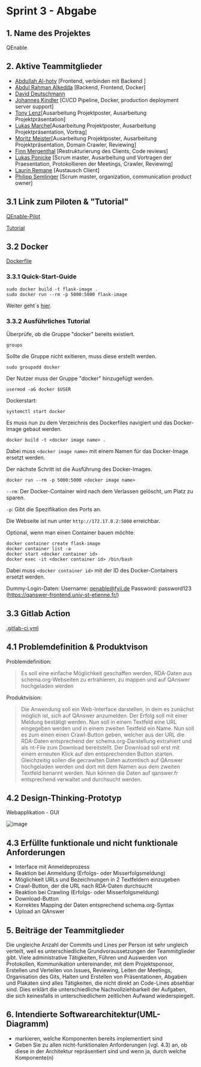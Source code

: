 # Sprint 3 - Abgabe

## 1. Name des Projektes

QEnable

## 2. Aktive Teammitglieder 

   - [Abdullah Al-hoty](https://gitlab-softwareprojekt.fim.htwk-leipzig.de/users/aalhoty/activity) [Frontend, verbinden mit Backend ]
   - [Abdul Rahman Alkedda](https://gitlab-softwareprojekt.fim.htwk-leipzig.de/users/aalkedda/activity) [Backend, Frontend, Docker]
   - [David Deutschmann](https://gitlab-softwareprojekt.fim.htwk-leipzig.de/users/users/ddeutsch/activity)
   - [Johannes Kindler](https://gitlab-softwareprojekt.fim.htwk-leipzig.de/users/jkindler/activity) [CI/CD Pipeline, Docker, production deployment server support]
   - [Tony Lenz](https://gitlab-softwareprojekt.fim.htwk-leipzig.de/users/tlenz1/activity)[Ausarbeitung Projektposter, Ausarbeitung Projektpräsentation]
   - [Lukas Marche](https://gitlab-softwareprojekt.fim.htwk-leipzig.de/users/lmarche/activity)[Ausarbeitung Projektposter, Ausarbeitung Projektpräsentation, Vortrag]
   - [Moritz Meister](https://gitlab-softwareprojekt.fim.htwk-leipzig.de/users/mmeister/activity)[Ausarbeitung Projektposter, Ausarbeitung Projektpräsentation, Domain Crawler, Reviewing]
   - [Finn Mergenthal](https://gitlab-softwareprojekt.fim.htwk-leipzig.de/users/users/fmergent/activity) [Restrukturierung des Clients, Code reviews]
   - [Lukas Ponicke](https://gitlab-softwareprojekt.fim.htwk-leipzig.de/users/lponicke/activity) [Scrum master, Ausarbeitung und Vortragen der Praesentation, Protokollieren der Meetings, Crawler, Reviewing]
   - [Laurin Remane](https://gitlab-softwareprojekt.fim.htwk-leipzig.de/users/users/mremane/activity) [Austausch Client]
   - [Philipp Semlinger](https://gitlab-softwareprojekt.fim.htwk-leipzig.de/users/users/psemling/activity) [Scrum master, organization, communication product owner]

## 3.1 Link zum Piloten & "Tutorial"

[QEnable-Pilot](https://gitlab-softwareprojekt.fim.htwk-leipzig.de/pdus/plattform-zur-datensammlung-und-suchmaschinenerzeugung/-/tree/developement)

[Tutorial](https://gitlab-softwareprojekt.fim.htwk-leipzig.de/pdus/plattform-zur-datensammlung-und-suchmaschinenerzeugung/-/blob/developement/README.md)

## 3.2 Docker

[Dockerfile](https://gitlab-softwareprojekt.fim.htwk-leipzig.de/pdus/plattform-zur-datensammlung-und-suchmaschinenerzeugung/-/blob/developement/Dockerfile)

### 3.3.1 Quick-Start-Guide

    sudo docker build -t flask-image .
    sudo docker run --rm -p 5000:5000 flask-image

Weiter geht´s [hier](#ip).

### 3.3.2 Ausführliches Tutorial

Überprüfe, ob die Gruppe "docker" bereits existiert.

    groups 
    
Sollte die Gruppe nicht exitieren, muss diese erstellt werden.

    sudo groupadd docker


Der Nutzer muss der Gruppe "docker" hinzugefügt werden.

    usermod -aG docker $USER

Dockerstart:

    systemctl start docker

Es muss nun zu dem Verzeichnis des Dockerfiles navigiert und das Docker-Image gebaut werden.

    docker build -t <docker image name> .

Dabei muss `<docker image name>` mit einem Namen für das Docker-Image ersetzt werden. 

Der nächste Schritt ist die Ausführung des Docker-Images.

    docker run --rm -p 5000:5000 <docker image name>


`--rm`: Der Docker-Container wird nach dem Verlassen gelöscht, um Platz zu sparen.

`-p`: Gibt die Spezifikation des Ports an.

<a name="ip" ></a>Die Webseite ist nun unter `http://172.17.0.2:5000` erreichbar.


Optional, wenn man einen Container bauen möchte: 

    docker container create flask-image
    docker container list -a 
    docker start <docker container id>
    docker exec -it <docker container id> /bin/bash

Dabei muss `<docker container id>` mit der ID des Docker-Containers ersetzt werden. 

Dummy-Login-Daten:
Username: qenable@fyii.de
Password: password123
(https://qanswer-frontend.univ-st-etienne.fr/)

## 3.3 Gitlab Action

[.gitlab-ci.yml](https://gitlab-softwareprojekt.fim.htwk-leipzig.de/pdus/plattform-zur-datensammlung-und-suchmaschinenerzeugung/-/blob/developement/.gitlab-ci.yml)

## 4.1 Problemdefinition & Produktvison

Problemdefinition:
> Es soll eine einfache Möglichkeit geschaffen werden, RDA-Daten aus schema.org-Webseiten zu ertrahieren, zu mappen und auf QAnswer hochgeladen werden

Produktvision: 
> Die Anwendung soll ein Web-Interface darstellen, in dem es zunächst möglich ist, sich auf QAnswer anzumelden. Der Erfolg soll mit einer Meldung bestätigt werden. Nun soll in einem Textfeld eine URL eingegeben werden und in einem zweiten Textfeld ein Name. Nun soll es zum einen einen Crawl-Button geben, welcher aus der URL die RDA-Daten entsprechend der schema.org-Darstellung extrahiert und als nt-File zum Download bereitstellt. Der Download soll erst mit einem erneuten Klick auf den entsprechenden Button starten. Gleichzeitig sollen die gecrawlten Daten automtisch auf QAnswer hochgeladen werden und dort mit dem Namen aus dem zweiten Textfeld benannt werden.
Nun können die Daten auf qanswer.fr entsprechend verwaltet und durchsucht werden.

  
## 4.2 Design-Thinking-Prototyp

Webapplikation - GUI

![image](https://www.imn.htwk-leipzig.de/~jkindler/PDuS/img-2.png)


## 4.3 Erfüllte funktionale und nicht funktionale Anforderungen

- Interface mit Anmeldeprozess
- Reaktion bei Anmeldung (Erfolgs- oder Misserfolgsmeldung)
- Möglichkeit URLs und Bezeichnungen in 2 Textfeldern einzugeben
- Crawl-Button, der die URL nach RDA-Daten durchsucht
- Reaktion bei Crawling (Erfolgs- oder Misserfolgsmeldung)
- Download-Button
- Korrektes Mapping der Daten entsprechend schema.org-Syntax
- Upload an QAnswer

## 5. Beiträge der Teammitglieder


Die ungleiche Anzahl der Commits und Lines per Person ist sehr ungleich verteilt, weil es unterschiedliche Grundvoraussetzungen der Teammitglieder gibt. Viele administrative Tätigkeiten, Führen und Auswerden von Protokollen, Kommunikation untereinander, mit dem Projektsponsor, Erstellen und Verteilen von Issues, Reviewing, Leiten der Meetings, Organisation des Gits, Halten und Erstellen von Präsentationen, Abgaben und Plakaten sind alles Tätigkeiten, die nicht direkt an Code-Lines absehbar sind. Dies erklärt die unterschiedliche Nachvollziehbarkeit der Aufgaben, die sich keinesfalls in unterschiedlichem zeitlichen Aufwand wiederspiegelt.

## 6. Intendierte Softwarearchitektur(UML-Diagramm)
 - markieren, welche Komponenten bereits implementiert sind
 - Geben Sie zu allen nicht-funktionalen Anforderungen (vgl. 4.3) an, ob diese in der Architektur repräsentiert sind und wenn ja, durch welche Komponente(n)
